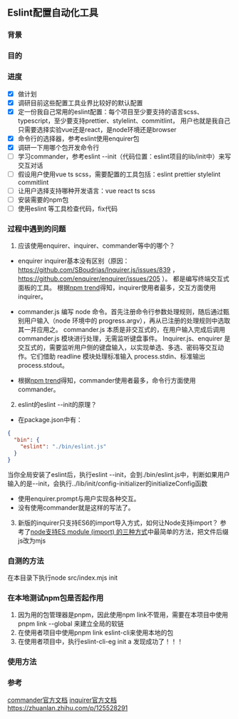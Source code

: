 ## Eslint配置自动化工具

### 背景

### 目的

### 进度
- [x] 做计划
- [x] 调研目前这些配置工具业界比较好的默认配置
- [x] 定一份我自己常用的eslint配置：每个项目至少要支持的语言scss、typescript，至少要支持prettier、stylelint、commitlint，
用户也就是我自己只需要选择实验vue还是react，是node环境还是browser
- [x] 命令行的选择器，参考eslint使用enquirer包
- [x] 调研一下用哪个包开发命令行
- [ ] 学习commander，参考eslint --init（代码位置：eslint项目的lib/init中）来写交互对话
- [ ] 假设用户使用vue ts scss，需要配置的工具包括：eslint prettier stylelint commitlint
- [ ] 让用户选择支持哪种开发语言：vue react ts scss
- [ ] 安装需要的npm包
- [ ] 使用eslint 等工具检查代码，fix代码

### 过程中遇到的问题
1. 应该使用enquirer、inquirer、commander等中的哪个？ 
- enquirer inquirer基本没有区别（原因：https://github.com/SBoudrias/Inquirer.js/issues/839 ， https://github.com/enquirer/enquirer/issues/205 ）。
都是编写终端交互式面板的工具。
根据[npm trend](https://npmtrends.com/enquirer-vs-inquirer-vs-prompt-vs-prompts)得知，inquirer使用者最多，交互方面使用inquirer。

- commander.js 编写 node 命令。首先注册命令行参数处理规则，随后通过甄别用户输入（node 环境中的 progress.argv），再从已注册的处理规则中选取其一并应用之。
commander.js 本质是非交互式的，在用户输入完成后调用 commander.js 模块进行处理，无需监听键盘事件。
Inquirer.js、enquirer 是交互式的，需要监听用户侧的键盘输入，以实现单选、多选、密码等交互动作。它们借助 readline 模块处理标准输入 process.stdin、标准输出 process.stdout。

- 根据[npm trend](https://npmtrends.com/commander-vs-enquirer-vs-inquirer)得知，commander使用者最多，命令行方面使用commander。

2. eslint的eslint --init的原理？
- 在package.json中有：

```json
{
  "bin": {
    "eslint": "./bin/eslint.js"
  }
}
```

当你全局安装了eslint后，执行eslint --init，会到./bin/eslint.js中，判断如果用户输入的是--init，会执行../lib/init/config-initializer的initializeConfig函数

- 使用enquirer.prompt与用户实现各种交互。
- 没有使用commander就是这样的写法了。

3. 新版的inquirer只支持ES6的import导入方式，如何让Node支持import？
参考了[node支持ES module (import) 的三种方式](https://juejin.cn/post/7085724713565208589)中最简单的方法，把文件后缀js改为mjs



### 自测的方法
在本目录下执行node src/index.mjs init

### 在本地测试npm包是否起作用
1. 因为用的包管理器是pnpm，因此使用npm link不管用，需要在本项目中使用pnpm link --global 来建立全局的软链
2. 在使用者项目中使用pnpm link eslint-cli来使用本地的包
3. 在使用者项目中，执行eslint-cli-eg init a 发现成功了！！！

### 使用方法



### 参考
[commander官方文档](https://github.com/tj/commander.js/tree/master)
[inquirer官方文档](https://github.com/SBoudrias/Inquirer.js)
https://zhuanlan.zhihu.com/p/125528291
